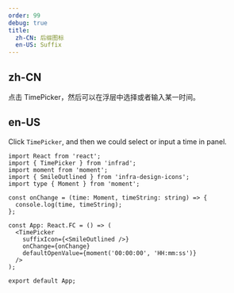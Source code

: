 ```yaml
---
order: 99
debug: true
title:
  zh-CN: 后缀图标
  en-US: Suffix
---
```


## zh-CN

点击 TimePicker，然后可以在浮层中选择或者输入某一时间。

## en-US

Click `TimePicker`, and then we could select or input a time in panel.

```tsx
import React from 'react';
import { TimePicker } from 'infrad';
import moment from 'moment';
import { SmileOutlined } from 'infra-design-icons';
import type { Moment } from 'moment';

const onChange = (time: Moment, timeString: string) => {
  console.log(time, timeString);
};

const App: React.FC = () => (
  <TimePicker
    suffixIcon={<SmileOutlined />}
    onChange={onChange}
    defaultOpenValue={moment('00:00:00', 'HH:mm:ss')}
  />
);

export default App;
```
